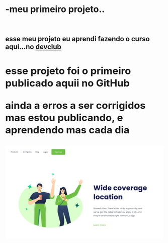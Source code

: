 <h1>-meu primeiro projeto..</h1>
<br>
<h2> esse meu projeto eu aprendi  fazendo o curso aqui...no <a href="https://rodolfomori.com.br/devclub">devclub<a/><h2/>

<p> esse projeto foi o primeiro publicado aquii no GitHub</p>
<p>ainda a erros a ser corrigidos mas estou publicando, e aprendendo  mas cada dia </p>
<img src="assets/13. (Positive) Congratulation You get 40 point for your ride-1.svg"/>

